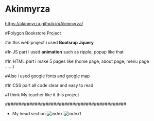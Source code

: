 # Akinmyrza

###
https://akinmyrza.github.io/Akinmyrza/


#Polygon Bookstore Project 

#in this web project i used **Bootsrap** **Jquery**

#In JS part i used **animation** such as ripple, popup like that 

#In HTML part i make 5 pages like (home page, about page, menu page ......)

#Also i used google fonts and google map 

#In CSS part all code clear and easy to read 

#I think My teacher like it this project


#############################################
* My head section 
![index](https://user-images.githubusercontent.com/45089065/71240083-71a1fd80-2332-11ea-9258-41356cc1374e.png)
![index1](https://user-images.githubusercontent.com/45089065/71240090-749cee00-2332-11ea-8acd-2f8ee94c354e.png)

